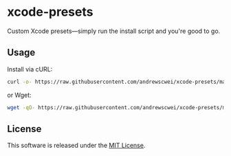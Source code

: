 # xcode-presets

Custom Xcode presets—simply run the install script and you're good to go.

## Usage

Install via cURL:

```sh
curl -o- https://raw.githubusercontent.com/andrewscwei/xcode-presets/master/install.sh | bash
```

or Wget:

```sh
wget -qO- https://raw.githubusercontent.com/andrewscwei/xcode-presets/master/install.sh | bash
```

## License

This software is released under the [MIT License](http://opensource.org/licenses/MIT).
